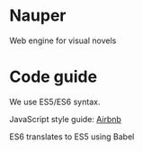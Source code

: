 # Nauper
Web engine for visual novels

# Code guide
We use ES5/ES6 syntax.

JavaScript style guide: [Airbnb](https://github.com/airbnb/javascript/tree/master)

ES6 translates to ES5 using Babel